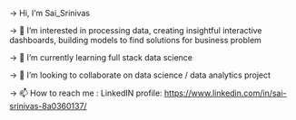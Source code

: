 -> Hi, I’m Sai_Srinivas

-> 👀 I’m interested in processing data, creating insightful interactive dashboards, building models to find solutions for business problem

-> 🌱 I’m currently learning full stack data science

-> 💞️ I’m looking to collaborate on data science / data analytics project

-> 📫 How to reach me : LinkedIN profile: https://www.linkedin.com/in/sai-srinivas-8a0360137/

